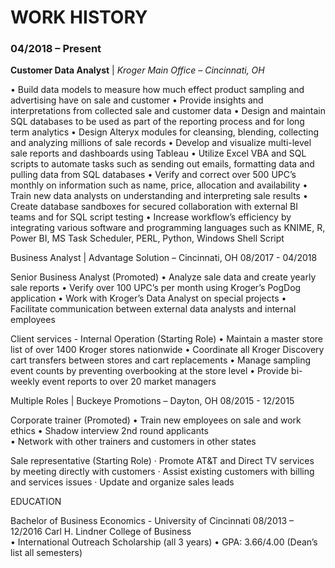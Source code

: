 # WORK HISTORY


### 04/2018 – Present
**Customer Data Analyst** | _Kroger Main Office – Cincinnati, OH_  


•	Build data models to measure how much effect product sampling and advertising have on sale and customer
•	Provide insights and interpretations from collected sale and customer data
•	Design and maintain SQL databases to be used as part of the reporting process and for long term analytics
•	Design Alteryx modules for cleansing, blending, collecting and analyzing millions of sale records
•	Develop and visualize multi-level sale reports and dashboards using Tableau
•	Utilize Excel VBA and SQL scripts to automate tasks such as sending out emails, formatting data and pulling data from SQL databases
•	Verify and correct over 500 UPC’s monthly on information such as name, price, allocation and availability
•	Train new data analysts on understanding and interpreting sale results
•	Create database sandboxes for secured collaboration with external BI teams and for SQL script testing
•	Increase workflow’s efficiency by integrating various software and programming languages such as KNIME, R, Power BI, MS Task Scheduler, PERL, Python, Windows Shell Script 

Business Analyst | Advantage Solution – Cincinnati, OH                                                              08/2017 - 04/2018

Senior Business Analyst (Promoted)
•	Analyze sale data and create yearly sale reports
•	Verify over 100 UPC’s per month using Kroger’s PogDog application
•	Work with Kroger’s Data Analyst on special projects
•	Facilitate communication between external data analysts and internal employees    

Client services - Internal Operation (Starting Role)
•	Maintain a master store list of over 1400 Kroger stores nationwide 
•	Coordinate all Kroger Discovery cart transfers between stores and cart replacements
•	Manage sampling event counts by preventing overbooking at the store level
•	Provide bi-weekly event reports to over 20 market managers

Multiple Roles | Buckeye Promotions – Dayton, OH                                                                     08/2015 - 12/2015

Corporate trainer (Promoted)
•	Train new employees on sale and work ethics
•	Shadow interview 2nd round applicants                                                                                   
•	Network with other trainers and customers in other states

Sale representative (Starting Role)
·	Promote AT&T and Direct TV services by meeting directly with customers
·	Assist existing customers with billing and services issues
·	Update and organize sales leads                

EDUCATION
	
Bachelor of Business Economics - University of Cincinnati                                                        08/2013 – 12/2016
Carl H. Lindner College of Business  		 
•	International Outreach Scholarship (all 3 years)
•	GPA: 3.66/4.00 (Dean’s list all semesters)             			

